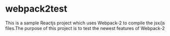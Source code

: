 # webpack2test
This is a sample Reactjs project which uses Webpack-2 to compile the jsx/js files.The purpose of this project is to test the newest features of Webpack-2
